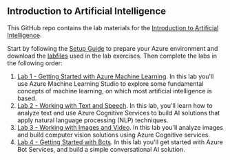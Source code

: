 ## Introduction to Artificial Intelligence

This GitHub repo contains the lab materials for the [Introduction to Artificial Intelligence](https://github.com/annedroid/MLAI_CognitiveServices).

Start by following the [Setup Guide](DAT263x-Setup.pdf) to prepare your Azure environment and download the [labfiles](https://github.com/annedroid/MLAI_CognitiveServices/blob/master/labs.zip) used in the lab exercises. Then complete the labs in the following order:
1. [Lab 1 - Getting Started with Azure Machine Learning](labs/DAT263x-Lab1.pdf). In this lab you'll use Azure Machine Learning Studio to explore some fundamental concepts of machine learning, on which most artificial intelligence is based.
2. [Lab 2 - Working with Text and Speech](https://github.com/annedroid/MLAI_CognitiveServices/blob/master/Text%20and%20Speech.zip). In this lab, you'll learn how to analyze text and use Azure Cognitive Services to build AI solutions that apply natural language processing (NLP) techniques.
3. [Lab 3 - Working with Images and Video](https://github.com/annedroid/MLAI_CognitiveServices/blob/master/Vision.zip). In this lab you'll analyze images and build computer vision solutions using Azure Cognitive services.
4. [Lab 4 - Getting Started with Bots](labs/DAT263x-Lab4.pdf). In this lab you'll get started with Azure Bot Services, and build a simple conversational AI solution.
